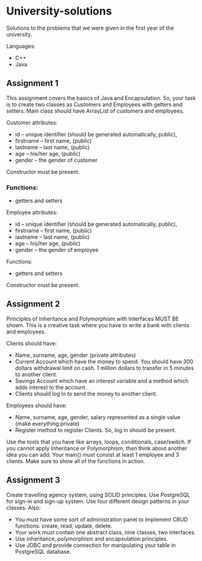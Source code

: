 # University-solutions
Solutions to the problems that we were given in the first year of the university.

Languages:
- C++
- Java
 
## Assignment 1
This assignment covers the basics of Java and Encapsulation. So, your task is to create two classes as Customers and Employees with getters and setters. Main class should have ArrayList of customers and employees.

Customer attributes:

- id – unique identifier (should be generated automatically, public),
- firstname – first name, (public)
- lastname – last name, (public)
- age – his/her age, (public)
- gender – the gender of customer

Constructor must be present.

### Functions:

- getters and setters

Employee attributes:

- id – unique identifier (should be generated automatically, public),
- firstname – first name, (public)
- lastname – last name, (public)
- age – his/her age, (public)
- gender – the gender of employee

Functions:

- getters and setters

Constructor must be present.

## Assignment 2
Principles of Inheritance and Polymorphism with Interfaces MUST BE shown. This is a creative task where you have to write a bank with clients and employees.

Clients should have:

- Name, surname, age, gender (private attributes)
- Current Account which have the money to spend. You should have 300 dollars withdrawal limit on cash. 1 million dollars to transfer in 5 minutes to another client.
- Savings Account which have an interest variable and a method which adds interest to the account.
- Clients should log in to send the money to another client.

Employees should have:

- Name, surname, age, gender, salary represented as a single value (make everything private)
- Register method to register Clients. So, log in should be present.

Use the tools that you have like arrays, loops, conditionals, case/switch. If you cannot apply Inheritance or Polymorphism, then think about another idea you can add. Your main() must consist at least 1 employee and 3 clients. Make sure to show all of the functions in action.

## Assignment 3
Create travelling agency system, using SOLID principles. Use PostgreSQL for sign-in and sign-up system. Use four different design patterns in your classes. Also:

- You must have some sort of administration panel to implement CRUD functions: create, read, update, delete.
- Your work must contain one abstract class, nine classes, two interfaces.
- Use inheritance, polymorphism and encapsulation principles.
- Use JDBC and provide connection for manipulating your table in PostgreSQL database.
